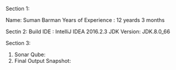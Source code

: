 Section 1:

  Name: Suman Barman
  Years of Experience : 12 yeards 3 months
  
Sectin 2:
  Build IDE : IntelliJ IDEA 2016.2.3
  JDK Version: JDK.8.0_66
  
Section 3:
  1. Sonar Qube: 
  2. Final Output Snapshot: 
  
